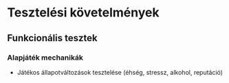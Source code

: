 # Tesztelési követelmények

## Funkcionális tesztek

### Alapjáték mechanikák

-   Játékos állapotváltozások tesztelése (éhség, stressz, alkohol,
    reputáció)